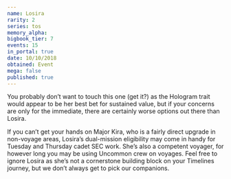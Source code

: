 ```yaml
---
name: Losira
rarity: 2
series: tos
memory_alpha:
bigbook_tier: 7
events: 15
in_portal: true
date: 10/10/2018
obtained: Event
mega: false
published: true
---
```


You probably don’t want to touch this one (get it?) as the Hologram trait would appear to be her best bet for sustained value, but if your concerns are only for the immediate, there are certainly worse options out there than Losira. 

If you can’t get your hands on Major Kira, who is a fairly direct upgrade in non-voyage areas, Losira’s dual-mission eligibility may come in handy for Tuesday and Thursday cadet SEC work. She’s also a competent voyager, for however long you may be using Uncommon crew on voyages. Feel free to ignore Losira as she’s not a cornerstone building block on your Timelines journey, but we don’t always get to pick our companions.
